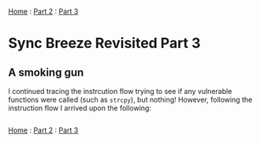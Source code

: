 [Home](https://plackyhacker.github.io) : [Part 2](https://plackyhacker.github.io/reversing/sync-breeze-reversing-2) : [Part 3](https://plackyhacker.github.io/reversing/sync-breeze-reversing-3)

# Sync Breeze Revisited Part 3

## A smoking gun

I continued tracing the instrcution flow trying to see if any vulnerable functions were called (such as `strcpy`), but nothing! However, following the instruction flow I arrived upon the following:

```nasm

```

[Home](https://plackyhacker.github.io) : [Part 2](https://plackyhacker.github.io/reversing/sync-breeze-reversing-2) : [Part 3](https://plackyhacker.github.io/reversing/sync-breeze-reversing-3)

